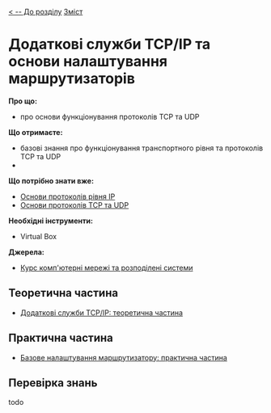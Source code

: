 [< -- До розділу](../README.md)         [Зміст](../../contents.md)

# Додаткові служби TCP/IP та основи налаштування маршрутизаторів

**Про що:**

- про основи функціонування протоколів TCP та UDP

**Що отримаєте:**

- базові знання про функціонування транспортного рівня та протоколів TCP та UDP
- 

**Що потрібно знати вже:**

- [Основи протоколів рівня IP](../ipstart/README.md)
- [Основи протоколів TCP та UDP](../tcpudp/README.md)

**Необхідні інструменти:**

- Virtual Box 

**Джерела:** 

- [Курс комп'ютерні мережі та розподілені системи](https://github.com/pupenasan/cmputernetwork)

## Теоретична частина

- [Додаткові служби TCP/IP: теоретична частина](teor.md)

## Практична частина

- [Базове налаштування маршрутизатору: практична частина](lab.md)

## Перевірка знань

todo